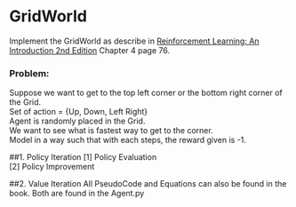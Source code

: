 # GridWorld

Implement the GridWorld as describe in [Reinforcement Learning: An Introduction 2nd Edition](https://www.amazon.co.jp/exec/obidos/ASIN/0262039249/hatena-blog-22/)
Chapter 4 page 76.<br>
### Problem: <br>
Suppose we want to get to the top left corner or the bottom right corner of the Grid. <br> 
Set of action = {Up, Down, Left Right}<br>
Agent is randomly placed in the Grid.<br>
We want to see what is fastest way to get to the corner.<br>
Model in a way such that with each steps, the reward given is -1.

##1. Policy Iteration
[1] Policy Evaluation<br>
[2] Policy Improvement

##2. Value Iteration
All PseudoCode and Equations can also be found in the book.
Both are found in the Agent.py 
